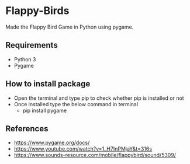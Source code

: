 # Flappy-Birds

Made the Flappy Bird Game in Python using pygame.

## Requirements
- Python 3
- Pygame

## How to install package

- Open the terminal and type pip to check whether pip is installed or not
- Once installed type the below command in terminal
    - pip install pygame

## References
- https://www.pygame.org/docs/
- https://www.youtube.com/watch?v=1_H7InPMjaY&t=316s
- https://www.sounds-resource.com/mobile/flappybird/sound/5309/ 
